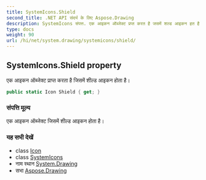 ```yaml
---
title: SystemIcons.Shield
second_title: .NET API संदर्भ के लिए Aspose.Drawing
description: SystemIcons संपत्त. एक आइकन ऑब्जेक्ट प्रप्त करत है जसमें शल्ड आइकन हत है
type: docs
weight: 90
url: /hi/net/system.drawing/systemicons/shield/
---
```

## SystemIcons.Shield property

एक आइकन ऑब्जेक्ट प्राप्त करता है जिसमें शील्ड आइकन होता है।

```csharp
public static Icon Shield { get; }
```

### संपत्ति मूल्य

एक आइकन ऑब्जेक्ट जिसमें शील्ड आइकन होता है।

### यह सभी देखें

* class [Icon](../../icon/)
* class [SystemIcons](../)
* नाम स्थान [System.Drawing](../../systemicons/)
* सभा [Aspose.Drawing](../../../)


